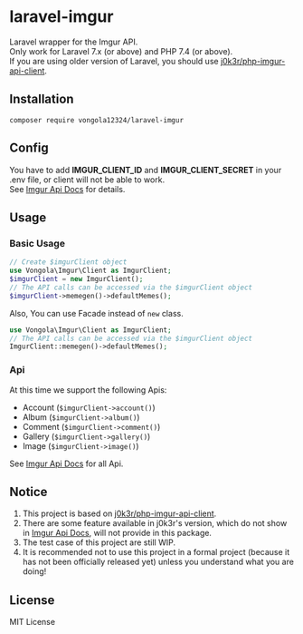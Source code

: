 # laravel-imgur
Laravel wrapper for the Imgur API.  
Only work for Laravel 7.x (or above) and PHP 7.4 (or above).  
If you are using older version of Laravel, you should use [j0k3r/php-imgur-api-client](https://github.com/j0k3r/php-imgur-api-client).

## Installation
```
composer require vongola12324/laravel-imgur
```

## Config
You have to add **IMGUR_CLIENT_ID** and **IMGUR_CLIENT_SECRET** in your .env file, or client will not be able to work.  
See [Imgur Api Docs](https://apidocs.imgur.com/) for details.

## Usage
### Basic Usage
```php
// Create $imgurClient object
use Vongola\Imgur\Client as ImgurClient;
$imgurClient = new ImgurClient();
// The API calls can be accessed via the $imgurClient object
$imgurClient->memegen()->defaultMemes();
```
Also, You can use Facade instead of `new` class.  
```php
use Vongola\Imgur\Client as ImgurClient;
// The API calls can be accessed via the $imgurClient object
ImgurClient::memegen()->defaultMemes();
```
### Api
At this time we support the following Apis:
- Account (`$imgurClient->account()`)
- Album (`$imgurClient->album()`)
- Comment (`$imgurClient->comment()`)
- Gallery (`$imgurClient->gallery()`)
- Image (`$imgurClient->image()`)


See [Imgur Api Docs](https://apidocs.imgur.com/) for all Api.


## Notice
1. This project is based on [j0k3r/php-imgur-api-client](https://github.com/j0k3r/php-imgur-api-client).
2. There are some feature available in j0k3r's version, which do not show in [Imgur Api Docs](https://apidocs.imgur.com/), will not provide in this package.
3. The test case of this project are still WIP.
4. It is recommended not to use this project in a formal project (because it has not been officially released yet) unless you understand what you are doing!

## License
MIT License

